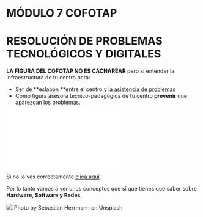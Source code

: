 # MÓDULO 7 COFOTAP
# RESOLUCIÓN DE PROBLEMAS TECNOLÓGICOS Y DIGITALES

**LA FIGURA DEL COFOTAP NO ES CACHAREAR** pero sí entender la infraestructura de tu centro para:
* Ser de **eslabón **entre el centro y [la asistencia de problemas](/problemas-que-hago.md)
* Como figura asesora técnico-pedagógica de tu centro **prevenir** que aparezcan los problemas.

<object data="/assets/funciones.pdf" type="application/pdf" width="100%" height="100%">
    <embed src="assets/funciones.pdf">
        <p>Si no lo ves correctamente <a href="/assets/funciones.pdf">clica aquí</a>.</p>
    </embed>
</object>

Por lo tanto vamos a ver unos conceptos que sí que tienes que saber sobre **Hardware, Software y Redes**.

![](https://images.unsplash.com/photo-1552345386-6690de5b2c09?ixlib=rb-1.2.1&ixid=eyJhcHBfaWQiOjEyMDd9&auto=format&fit=crop&w=1500&q=80)
Photo by Sebastian Herrmann on Unsplash
